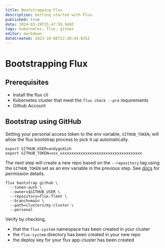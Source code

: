 ```yaml
---
title: Bootstrapping Flux
description: Getting started with Flux.
published: true
date: 2024-03-29T15:47:59.949Z
tags: kubernetes, flux, gitops
editor: markdown
dateCreated: 2023-10-08T22:30:44.835Z
---
```


# Bootstrapping Flux

## Prerequisites

- Install the flux cli
- Kubernetes cluster that meet the `flux check --pre` requirements
- Github Account

## Bootstrap using GitHub

Setting your personal access token to the env variable, `GITHUB_TOKEN`, will allow the flux bootstrap process to pick it up automatically.

```
export GITHUB_USER=andygodish
export GITHUB_TOKEN=xxx_xxxxxxxxxxxxxxxxxxxxxxxxxxxxxxxxxxxx
```

The next step will create a new repo based on the `--repository` tag using the `GITHUB_TOKEN` set as an env variable in the previous step. See [docs](https://fluxcd.io/flux/installation/bootstrap/github/) for permission details. 

```
flux bootstrap github \
  --token-auth \
  --owner=$GITHUB_USER \
  --repository=flux-fleet \
  --branch=main \
  --path=clusters/my-cluster \
  --personal
```

Verify by checking,

- that the `flux-system` namespace has been created in your cluster
- the `flux-system` directory has been created in your new repo
- the deploy key for your flux app-cluster has been created


